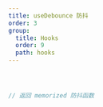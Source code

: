 ```yaml
---
title: useDebounce 防抖
order: 3
group:
  title: Hooks
  order: 9
  path: hooks
---
```



```jsx



// 返回 memorized 防抖函数



```
